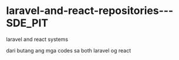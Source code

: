 # laravel-and-react-repositories---SDE_PIT
laravel and react systems

dari butang ang mga codes sa both laravel og react
